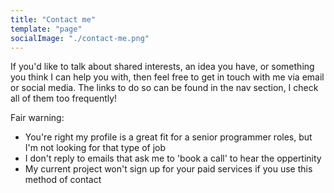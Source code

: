 ```yaml
---
title: "Contact me"
template: "page"
socialImage: "./contact-me.png"
---
```


If you'd like to talk about shared interests, an idea you have, or something you think I can help you with, then feel free to get in touch with me via email or social media.
The links to do so can be found in the nav section, I check all of them too frequently!


Fair warning: 
* You're right my profile is a great fit for a senior programmer roles, but I'm not looking for that type of job
* I don't reply to emails that ask me to 'book a call' to hear the oppertinity
* My current project won't sign up for your paid services if you use this method of contact

